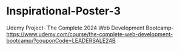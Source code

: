 # Inspirational-Poster-3
Udemy Project- The Complete 2024 Web Development Bootcamp- https://www.udemy.com/course/the-complete-web-development-bootcamp/?couponCode=LEADERSALE24B
